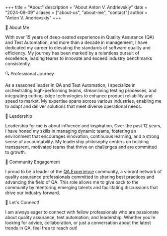 +++
title = "About"
description = "About Anton V. Andrievskiy"
date = "2024-09-09"
aliases = ["about-us", "about-me", "contact"]
author = "Anton V. Andrievskiy"
+++

🚀 About Me

With over 15 years of deep-seated experience in Quality Assurance (QA) and Test Automation, and more than a decade in management, I have dedicated my career to elevating the standards of software quality and efficiency. My journey has been marked by a relentless pursuit of excellence, leading teams to innovate and exceed industry benchmarks consistently.

🔍 Professional Journey

As a seasoned leader in QA and Test Automation, I specialize in orchestrating high-performing teams, streamlining testing processes, and integrating cutting-edge technologies to enhance product reliability and speed to market. My expertise spans across various industries, enabling me to adapt and deliver solutions that meet diverse operational needs.

🌟 Leadership

Leadership for me is about influence and inspiration. Over the past 12 years, I have honed my skills in managing dynamic teams, fostering an environment that encourages innovation, continuous learning, and a strong sense of accountability. My leadership philosophy centers on building transparent, motivated teams that thrive on challenges and are committed to growth.

👥 Community Engagement

I proud to be a leader of the [QA Experience](https://t.me/+ajl2toagjDVhZWQ6) community, a vibrant network of quality assurance professionals committed to sharing best practices and advancing the field of QA. This role allows me to give back to the community by mentoring emerging talents and facilitating discussions that drive our industry forward.

🔗 Let's Connect!

I am always eager to connect with fellow professionals who are passionate about quality assurance, test automation, and leadership. Whether you’re looking for advice, collaboration, or just a conversation about the latest trends in QA, feel free to reach out!